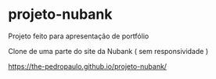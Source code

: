 # projeto-nubank

Projeto feito para apresentação de portfólio

Clone de uma parte do site da Nubank ( sem responsividade )

https://the-pedropaulo.github.io/projeto-nubank/
